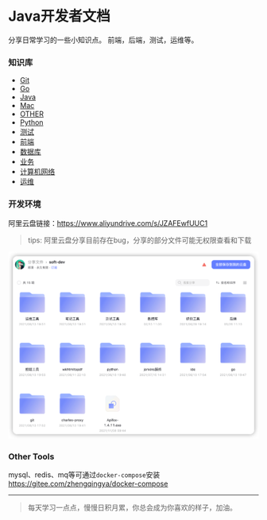 # Java开发者文档

分享日常学习的一些小知识点。
前端，后端，测试，运维等。

### 知识库

- [Git](./知识库/Git)
- [Go](./知识库/Go)
- [Java](./知识库/Java)
- [Mac](./知识库/Mac)
- [OTHER](./知识库/OTHER)
- [Python](./知识库/Python)
- [测试](./知识库/测试)
- [前端](./知识库/前端)
- [数据库](./知识库/数据库)
- [业务](./知识库/业务)
- [计算机网络](./知识库/计算机网络)
- [运维](./知识库/运维)

### 开发环境

阿里云盘链接：https://www.aliyundrive.com/s/JZAFEwfUUC1

> tips: 阿里云盘分享目前存在bug，分享的部分文件可能无权限查看和下载

![soft](images/soft-dev.png)

### Other Tools

mysql、redis、mq等可通过`docker-compose`安装 https://gitee.com/zhengqingya/docker-compose

---

> 每天学习一点点，慢慢日积月累，你总会成为你喜欢的样子，加油。
